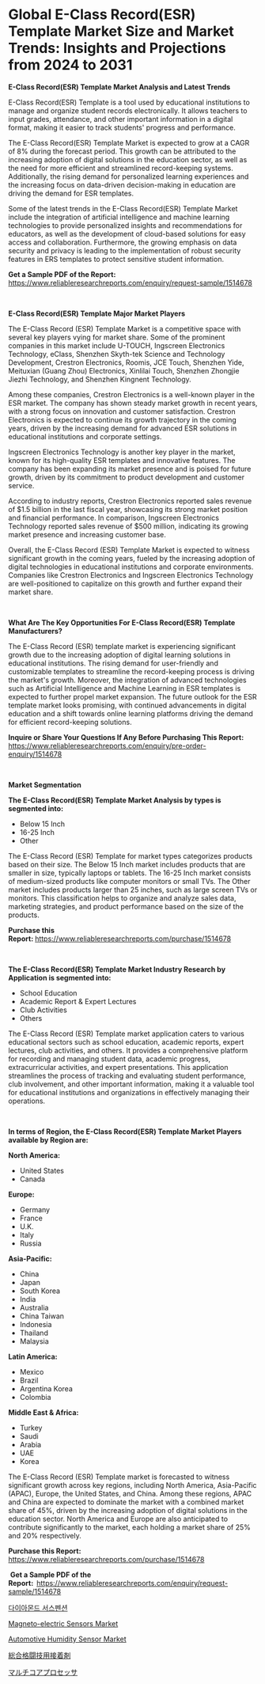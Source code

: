 <p><h1>Global E-Class Record(ESR) Template Market Size and Market Trends: Insights and Projections from 2024 to 2031</h1></p><p><strong>E-Class Record(ESR) Template Market Analysis and Latest Trends</strong></p>
<p><p>E-Class Record(ESR) Template is a tool used by educational institutions to manage and organize student records electronically. It allows teachers to input grades, attendance, and other important information in a digital format, making it easier to track students' progress and performance.</p><p>The E-Class Record(ESR) Template Market is expected to grow at a CAGR of 8% during the forecast period. This growth can be attributed to the increasing adoption of digital solutions in the education sector, as well as the need for more efficient and streamlined record-keeping systems. Additionally, the rising demand for personalized learning experiences and the increasing focus on data-driven decision-making in education are driving the demand for ESR templates.</p><p>Some of the latest trends in the E-Class Record(ESR) Template Market include the integration of artificial intelligence and machine learning technologies to provide personalized insights and recommendations for educators, as well as the development of cloud-based solutions for easy access and collaboration. Furthermore, the growing emphasis on data security and privacy is leading to the implementation of robust security features in ERS templates to protect sensitive student information.</p></p>
<p><strong>Get a Sample PDF of the Report:&nbsp;</strong> <a href="https://www.reliableresearchreports.com/enquiry/request-sample/1514678">https://www.reliableresearchreports.com/enquiry/request-sample/1514678</a></p>
<p>&nbsp;</p>
<p><strong>E-Class Record(ESR) Template Major Market Players</strong></p>
<p><p>The E-Class Record (ESR) Template Market is a competitive space with several key players vying for market share. Some of the prominent companies in this market include U-TOUCH, Ingscreen Electronics Technology, eClass, Shenzhen Skyth-tek Science and Technology Development, Crestron Electronics, Roomis, JCE Touch, Shenzhen Yide, Meituxian (Guang Zhou) Electronics, Xinlilai Touch, Shenzhen Zhongjie Jiezhi Technology, and Shenzhen Kingnent Technology.</p><p>Among these companies, Crestron Electronics is a well-known player in the ESR market. The company has shown steady market growth in recent years, with a strong focus on innovation and customer satisfaction. Crestron Electronics is expected to continue its growth trajectory in the coming years, driven by the increasing demand for advanced ESR solutions in educational institutions and corporate settings.</p><p>Ingscreen Electronics Technology is another key player in the market, known for its high-quality ESR templates and innovative features. The company has been expanding its market presence and is poised for future growth, driven by its commitment to product development and customer service.</p><p>According to industry reports, Crestron Electronics reported sales revenue of $1.5 billion in the last fiscal year, showcasing its strong market position and financial performance. In comparison, Ingscreen Electronics Technology reported sales revenue of $500 million, indicating its growing market presence and increasing customer base.</p><p>Overall, the E-Class Record (ESR) Template Market is expected to witness significant growth in the coming years, fueled by the increasing adoption of digital technologies in educational institutions and corporate environments. Companies like Crestron Electronics and Ingscreen Electronics Technology are well-positioned to capitalize on this growth and further expand their market share.</p></p>
<p>&nbsp;</p>
<p><strong>What Are The Key Opportunities For E-Class Record(ESR) Template Manufacturers?</strong></p>
<p><p>The E-Class Record (ESR) template market is experiencing significant growth due to the increasing adoption of digital learning solutions in educational institutions. The rising demand for user-friendly and customizable templates to streamline the record-keeping process is driving the market's growth. Moreover, the integration of advanced technologies such as Artificial Intelligence and Machine Learning in ESR templates is expected to further propel market expansion. The future outlook for the ESR template market looks promising, with continued advancements in digital education and a shift towards online learning platforms driving the demand for efficient record-keeping solutions.</p></p>
<p><strong>Inquire or Share Your Questions If Any Before Purchasing This Report:</strong> <a href="https://www.reliableresearchreports.com/enquiry/pre-order-enquiry/1514678">https://www.reliableresearchreports.com/enquiry/pre-order-enquiry/1514678</a></p>
<p>&nbsp;</p>
<p><strong>Market Segmentation</strong></p>
<p><strong>The E-Class Record(ESR) Template Market Analysis by types is segmented into:</strong></p>
<p><ul><li>Below 15 Inch</li><li>16-25 Inch</li><li>Other</li></ul></p>
<p><p>The E-Class Record (ESR) Template for market types categorizes products based on their size. The Below 15 Inch market includes products that are smaller in size, typically laptops or tablets. The 16-25 Inch market consists of medium-sized products like computer monitors or small TVs. The Other market includes products larger than 25 inches, such as large screen TVs or monitors. This classification helps to organize and analyze sales data, marketing strategies, and product performance based on the size of the products.</p></p>
<p><strong>Purchase this Report:&nbsp;</strong><a href="https://www.reliableresearchreports.com/purchase/1514678">https://www.reliableresearchreports.com/purchase/1514678</a></p>
<p>&nbsp;</p>
<p><strong>The E-Class Record(ESR) Template Market Industry Research by Application is segmented into:</strong></p>
<p><ul><li>School Education</li><li>Academic Report & Expert Lectures</li><li>Club Activities</li><li>Others</li></ul></p>
<p><p>The E-Class Record (ESR) Template market application caters to various educational sectors such as school education, academic reports, expert lectures, club activities, and others. It provides a comprehensive platform for recording and managing student data, academic progress, extracurricular activities, and expert presentations. This application streamlines the process of tracking and evaluating student performance, club involvement, and other important information, making it a valuable tool for educational institutions and organizations in effectively managing their operations.</p></p>
<p>&nbsp;</p>
<p><strong>In terms of Region, the E-Class Record(ESR) Template Market Players available by Region are:</strong></p>
<p>
    <p> <strong> North America: </strong>
        <ul>
            <li>United States</li>
            <li>Canada</li>
        </ul>
        </p> 
    <p> <strong> Europe: </strong>
        <ul>
            <li>Germany</li>
            <li>France</li>
            <li>U.K.</li>
            <li>Italy</li>
            <li>Russia</li>
        </ul>
        </p> 
    <p> <strong> Asia-Pacific: </strong>
        <ul>
            <li>China</li>
            <li>Japan</li>
            <li>South Korea</li>
            <li>India</li>
            <li>Australia</li>
            <li>China Taiwan</li>
            <li>Indonesia</li>
            <li>Thailand</li>
            <li>Malaysia</li>
        </ul>
        </p> 
    <p> <strong> Latin America: </strong>
        <ul>
            <li>Mexico</li>
            <li>Brazil</li>
            <li>Argentina Korea</li>
            <li>Colombia</li>
        </ul>
        </p> 
    <p> <strong> Middle East & Africa: </strong>
        <ul>
            <li>Turkey</li>
            <li>Saudi</li>
            <li>Arabia</li>
            <li>UAE</li>
            <li>Korea</li>
        </ul>
    </p>
    </p>
<p><p>The E-Class Record (ESR) Template market is forecasted to witness significant growth across key regions, including North America, Asia-Pacific (APAC), Europe, the United States, and China. Among these regions, APAC and China are expected to dominate the market with a combined market share of 45%, driven by the increasing adoption of digital solutions in the education sector. North America and Europe are also anticipated to contribute significantly to the market, each holding a market share of 25% and 20% respectively.</p></p>
<p><strong>Purchase this Report: </strong><a href="https://www.reliableresearchreports.com/purchase/1514678">https://www.reliableresearchreports.com/purchase/1514678</a></p>
<p>&nbsp;<strong>Get a Sample PDF of the Report:&nbsp;&nbsp;</strong><a href="https://www.reliableresearchreports.com/enquiry/request-sample/1514678">https://www.reliableresearchreports.com/enquiry/request-sample/1514678</a></p>
<p><strong></strong></p>
<p><p><a href="https://github.com/vsckjg50460/Market-Research-Report-List-1/blob/main/489742313412.md">다이아몬드 서스펜션</a></p><p><a href="https://github.com/lubmix/Market-Research-Report-List-2/blob/main/magneto-electric-sensors-market.md">Magneto-electric Sensors Market</a></p><p><a href="https://issuu.com/reportprime-2/docs/automotive-humidity-sensor-market-size-2030.pptx">Automotive Humidity Sensor Market</a></p><p><a href="https://medium.com/@jeannesawayn2023/mma%E6%8E%A5%E7%9D%80%E5%89%A4%E5%B8%82%E5%A0%B4%E3%81%AE%E5%88%86%E6%9E%90%E3%81%A82024%E5%B9%B4%E3%81%8B%E3%82%892031%E5%B9%B4%E3%81%BE%E3%81%A7%E3%81%AE%E3%82%B5%E3%82%A4%E3%82%BA%E3%81%AE%E4%BA%88%E6%B8%AC-0dc8324c0f15">総合格闘技用接着剤</a></p><p><a href="https://github.com/lrlmopnhwd79300/Market-Research-Report-List-1/blob/main/581705814289.md">マルチコアプロセッサ</a></p></p>